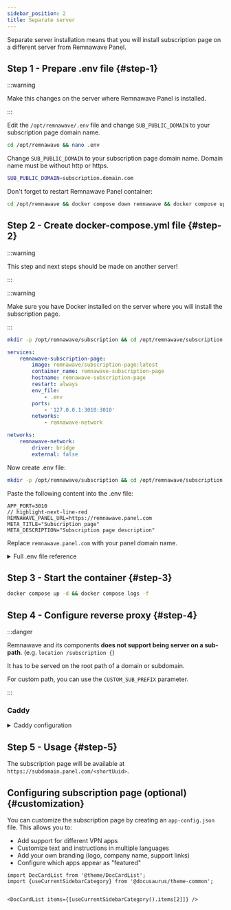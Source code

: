 ```yaml
---
sidebar_position: 2
title: Separate server
---
```


Separate server installation means that you will install subscription page on a different server from Remnawave Panel.

## Step 1 - Prepare .env file {#step-1}

:::warning

Make this changes on the server where Remnawave Panel is installed.

:::

Edit the `/opt/remnawave/.env` file and change `SUB_PUBLIC_DOMAIN` to your subscription page domain name.

```bash title="Editing .env file"
cd /opt/remnawave && nano .env
```

Change `SUB_PUBLIC_DOMAIN` to your subscription page domain name. Domain name must be without http or https.

```bash title=".env file content"
SUB_PUBLIC_DOMAIN=subscription.domain.com
```

Don't forget to restart Remnawave Panel container:

```bash
cd /opt/remnawave && docker compose down remnawave && docker compose up -d && docker compose logs -f
```

## Step 2 - Create docker-compose.yml file {#step-2}

:::warning

This step and next steps should be made on another server!

:::

:::warning

Make sure you have Docker installed on the server where you will install the subscription page.

:::

```bash title="Creating docker-compose.yml file"
mkdir -p /opt/remnawave/subscription && cd /opt/remnawave/subscription && nano docker-compose.yml
```

```yaml title="docker-compose.yml file content"
services:
    remnawave-subscription-page:
        image: remnawave/subscription-page:latest
        container_name: remnawave-subscription-page
        hostname: remnawave-subscription-page
        restart: always
        env_file:
            - .env
        ports:
            - '127.0.0.1:3010:3010'
        networks:
            - remnawave-network

networks:
    remnawave-network:
        driver: bridge
        external: false
```

Now create .env file:

```bash title="Creating .env file"
mkdir -p /opt/remnawave/subscription && cd /opt/remnawave/subscription && nano .env
```

Paste the following content into the .env file:

```
APP_PORT=3010
// highlight-next-line-red
REMNAWAVE_PANEL_URL=https://remnawave.panel.com
META_TITLE="Subscription page"
META_DESCRIPTION="Subscription page description"
```

Replace `remnawave.panel.com` with your panel domain name.

<details>
<summary>Full .env file reference</summary>

```bash title=".env file"
APP_PORT=3010

### Remnawave Panel URL, can be http://remnawave:3000 or https://panel.example.com
REMNAWAVE_PANEL_URL=https://panel.example.com


META_TITLE="Subscription page"
META_DESCRIPTION="Subscription page description"


# Serve at custom root path, for example, this value can be: CUSTOM_SUB_PREFIX=sub
# Do not place / at the start/end
CUSTOM_SUB_PREFIX=



# Support Marzban links
MARZBAN_LEGACY_LINK_ENABLED=false
MARZBAN_LEGACY_SECRET_KEY=
REMNAWAVE_API_TOKEN=


# If you use "Caddy with security" addon, you can place here X-Api-Key, which will be applied to requests to Remnawave Panel.
CADDY_AUTH_API_TOKEN=

# If you use Cloudflare Zero Trust to protect your panel, please use this variables to bypass the security.
CLOUDFLARE_ZERO_TRUST_CLIENT_ID=
CLOUDFLARE_ZERO_TRUST_CLIENT_SECRET=
```

</details>

## Step 3 - Start the container {#step-3}

```bash title="Starting the container"
docker compose up -d && docker compose logs -f
```

## Step 4 - Configure reverse proxy {#step-4}

:::danger

Remnawave and its components **does not support being server on a sub-path**. (e.g. `location /subscription {`)

It has to be served on the root path of a domain or subdomain.

For custom path, you can use the `CUSTOM_SUB_PREFIX` parameter.

:::

### Caddy

<details>
<summary>Caddy configuration</summary>

Create a file called `Caddyfile` in the `/opt/remnawave/caddy` directory.

```bash
mkdir -p /opt/remnawave/caddy && cd /opt/remnawave/caddy && nano Caddyfile
```

Paste the following configuration.

:::warning

Please, replace `REPLACE_WITH_YOUR_DOMAIN` with your subscription page domain name.

Review the configuration below, look for red highlighted lines.

:::

```caddy title="Caddyfile"
// highlight-next-line-red
https://SUBSCRIPTION_PAGE_DOMAIN {
        reverse_proxy * http://remnawave-subscription-page:3010
}
:443 {
    tls internal
    respond 204
}
```

:::warning

Please replace `SUBSCRIPTION_PAGE_DOMAIN` with your domain name.

Review the configuration below, look for green highlighted lines.

:::

### Create docker-compose.yml

Create a `docker-compose.yml` file in the `/opt/remnawave/caddy` directory.

```bash
cd /opt/remnawave/caddy && nano docker-compose.yml
```

Paste the following configuration.

```yaml title="docker-compose.yml"
services:
    caddy:
        image: caddy:2.9
        container_name: 'caddy'
        hostname: caddy
        restart: always
        ports:
            - '0.0.0.0:443:443'
            - '0.0.0.0:80:80'
        networks:
            - remnawave-network
        volumes:
            - ./Caddyfile:/etc/caddy/Caddyfile
            - caddy-ssl-data:/data

networks:
    remnawave-network:
        name: remnawave-network
        driver: bridge
        external: true

volumes:
    caddy-ssl-data:
        driver: local
        external: false
        name: caddy-ssl-data
```

### Start the container

```bash
docker compose up -d && docker compose logs -f -t
```

</details>

## Step 5 - Usage {#step-5}

The subscription page will be available at `https://subdomain.panel.com/<shortUuid>`.

## Configuring subscription page (optional) {#customization}

You can customize the subscription page by creating an `app-config.json` file. This allows you to:

- Add support for different VPN apps
- Customize text and instructions in multiple languages
- Add your own branding (logo, company name, support links)
- Configure which apps appear as "featured"

```mdx-code-block
import DocCardList from '@theme/DocCardList';
import {useCurrentSidebarCategory} from '@docusaurus/theme-common';


<DocCardList items={[useCurrentSidebarCategory().items[2]]} />
```
